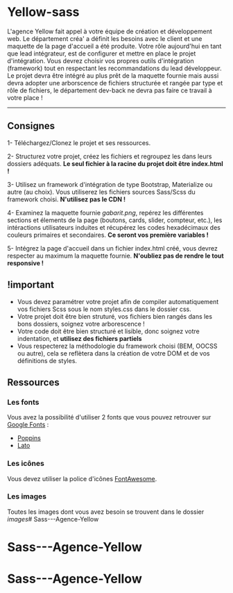 # Yellow-sass
L'agence Yellow fait appel à votre équipe de création et développement web. Le département créa' a définit les besoins avec le client et une maquette de la page d'accueil a été produite. Votre rôle aujourd'hui en tant que lead intégrateur, est de configurer et mettre en place le projet d'intégration. Vous devrez choisir vos propres outils d'intégration (framework) tout en respectant les recommandations du lead développeur. Le projet devra être intégré au plus prêt de la maquette fournie mais aussi devra adopter une arborscence de fichiers structurée et rangée par type et rôle de fichiers, le département dev-back ne devra pas faire ce travail à votre place !

---

## Consignes

1- Téléchargez/Clonez le projet et ses ressources.

2- Structurez votre projet, créez les fichiers et regroupez les dans leurs dossiers adéquats. **Le seul fichier à la racine du projet doit être index.html !**

3- Utilisez un framework d'intégration de type Bootstrap, Materialize ou autre (au choix). Vous utiliserez les fichiers sources Sass/Scss du framework choisi. **N'utilisez pas le CDN !**

4- Examinez la maquette fournie *gabarit.png*, repérez les différentes sections et élements de la page (boutons, cards, slider, compteur, etc.), les intéractions utilisateurs induites et récupérez les codes hexadécimaux des couleurs primaires et secondaires. **Ce seront vos première variables !**

5- Intégrez la page d'accueil dans un fichier index.html créé, vous devrez respecter au maximum la maquette fournie. **N'oubliez pas de rendre le tout responsive !**

## !important

* Vous devez paramétrer votre projet afin de compiler automatiquement vos fichiers Scss sous le nom styles.css dans le dossier css.
* Votre projet doit être bien struturé, vos fichiers bien rangés dans les bons dossiers, soignez votre arborescence !
* Votre code doit être bien structuré et lisible, donc soignez votre indentation, et **utilisez des fichiers partiels**
* Vous respecterez la méthodologie du framework choisi (BEM, OOCSS ou autre), cela se reflètera dans la création de votre DOM et de vos définitions de styles.

## Ressources

### Les fonts

Vous avez la possibilité d'utiliser 2 fonts que vous pouvez retrouver sur [Google Fonts](https://fonts.google.com/) :
* [Poppins](https://fonts.google.com/specimen/Poppins)
* [Lato](https://fonts.google.com/specimen/Lato)

### Les icônes

Vous devez utiliser la police d'icônes [FontAwesome](http://fontawesome.io/).

### Les images

Toutes les images dont vous avez besoin se trouvent dans le dossier *images*# Sass---Agence-Yellow
# Sass---Agence-Yellow
# Sass---Agence-Yellow
